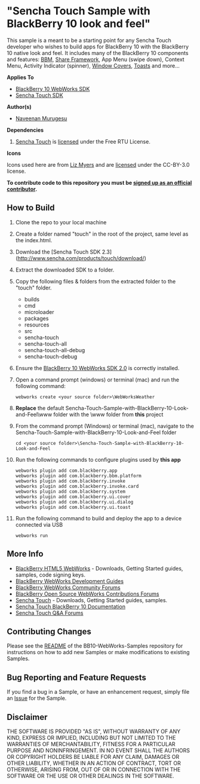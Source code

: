 # "Sencha Touch Sample with BlackBerry 10 look and feel" 

This sample is a meant to be a starting point for any Sencha Touch developer who wishes to build apps for BlackBerry 10 with the BlackBerry 10 native look and feel.  It includes many of the BlackBerry 10 components and features:  [BBM](https://github.com/blackberry/BB10-WebWorks-Samples/tree/master/bbm), [Share Framework](https://github.com/blackberry/BB10-WebWorks-Samples/tree/master/ShareTargets), App Menu (swipe down), Context Menu, Activity Indicator (spinner), [Window Covers](https://github.com/blackberry/BB10-WebWorks-Samples/tree/master/WindowCovers), [Toasts](https://github.com/blackberry/BB10-WebWorks-Samples/tree/master/Toast) and more...

**Applies To**

* [BlackBerry 10 WebWorks SDK](https://developer.blackberry.com/html5/download/sdk) 
* [Sencha Touch SDK](http://www.sencha.com/products/touch/download/) 

**Author(s)** 

* [Naveenan Murugesu](http://www.twitter.com/Naveenan5)

**Dependencies**

1. [Sencha Touch](http://www.sencha.com/products/touch) is [licensed](http://www.sencha.com/legal/touch-commercial-license) under the Free RTU License.

**Icons**

Icons used here are from [Liz Myers](http://www.myersdesign.com) and are [licensed](http://creativecommons.org/licenses/by/3.0/) under the CC-BY-3.0 license.

**To contribute code to this repository you must be [signed up as an official contributor](http://blackberry.github.com/howToContribute.html).**

## How to Build

1. Clone the repo to your local machine
2. Create a folder named "touch" in the root of the project, same level as the index.html.
3. Download the [Sencha Touch SDK 2.3] (http://www.sencha.com/products/touch/download/)
4. Extract the downloaded SDK to a folder.
5. Copy the following files & folders from the extracted folder to the "touch" folder.
   - builds
   - cmd
   - microloader
   - packages
   - resources
   - src
   - sencha-touch
   - sencha-touch-all
   - sencha-touch-all-debug
   - sencha-touch-debug
   
6. Ensure the [BlackBerry 10 WebWorks SDK 2.0](https://developer.blackberry.com/html5/download/sdk) is correctly installed.
7. Open a command prompt (windows) or terminal (mac) and run the following command:

	```
	webworks create <your source folder>\WebWorksWeather
	```

8. **Replace** the default Sencha-Touch-Sample-with-BlackBerry-10-Look-and-Feel\www folder with the \www folder from **this** project
9. From the command prompt (Windows) or terminal (mac), navigate to the Sencha-Touch-Sample-with-BlackBerry-10-Look-and-Feel folder

	```
	cd <your source folder>\Sencha-Touch-Sample-with-BlackBerry-10-Look-and-Feel
	```

10. Run the following commands to configure plugins used by **this app**

	```
	webworks plugin add com.blackberry.app
	webworks plugin add com.blackberry.bbm.platform
	webworks plugin add com.blackberry.invoke
	webworks plugin add com.blackberry.invoke.card
	webworks plugin add com.blackberry.system
	webworks plugin add com.blackberry.ui.cover
	webworks plugin add com.blackberry.ui.dialog
	webworks plugin add com.blackberry.ui.toast
	```

11. Run the following command to build and deploy the app to a device connected via USB

	```
	webworks run
	```

## More Info

* [BlackBerry HTML5 WebWorks](https://bdsc.webapps.blackberry.com/html5/) - Downloads, Getting Started guides, samples, code signing keys.
* [BlackBerry WebWorks Development Guides](https://bdsc.webapps.blackberry.com/html5/documentation)
* [BlackBerry WebWorks Community Forums](http://supportforums.blackberry.com/t5/Web-and-WebWorks-Development/bd-p/browser_dev)
* [BlackBerry Open Source WebWorks Contributions Forums](http://supportforums.blackberry.com/t5/BlackBerry-WebWorks/bd-p/ww_con)
* [Sencha Touch](http://www.sencha.com/products/touch/) - Downloads, Getting Started guides, samples.
* [Sencha Touch BlackBerry 10 Documentation](http://docs.sencha.com/touch/2.3.0/#!/guide/blackberry)
* [Sencha Touch Q&A Forums](http://www.sencha.com/forum/forumdisplay.php?90-Sencha-Touch-2.x-Q-amp-A)


## Contributing Changes

Please see the [README](https://github.com/blackberry/BB10-WebWorks-Samples) of the BB10-WebWorks-Samples repository for instructions on how to add new Samples or make modifications to existing Samples.

## Bug Reporting and Feature Requests

If you find a bug in a Sample, or have an enhancement request, simply file an [Issue](https://github.com/blackberry/BB10-WebWorks-Samples/issues) for the Sample.

## Disclaimer

THE SOFTWARE IS PROVIDED "AS IS", WITHOUT WARRANTY OF ANY KIND, EXPRESS OR IMPLIED, INCLUDING BUT NOT LIMITED TO THE WARRANTIES OF MERCHANTABILITY, FITNESS FOR A PARTICULAR PURPOSE AND NONINFRINGEMENT. IN NO EVENT SHALL THE AUTHORS OR COPYRIGHT HOLDERS BE LIABLE FOR ANY CLAIM, DAMAGES OR OTHER LIABILITY, WHETHER IN AN ACTION OF CONTRACT, TORT OR OTHERWISE, ARISING FROM, OUT OF OR IN CONNECTION WITH THE SOFTWARE OR THE USE OR OTHER DEALINGS IN THE SOFTWARE.
